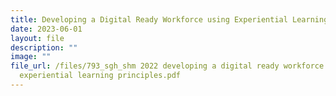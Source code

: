 ```yaml
---
title: Developing a Digital Ready Workforce using Experiential Learning Principles
date: 2023-06-01
layout: file
description: ""
image: ""
file_url: /files/793_sgh_shm 2022 developing a digital ready workforce using
  experiential learning principles.pdf
---
```

